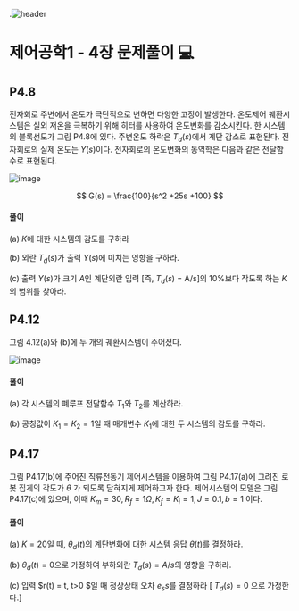 .![header](https://capsule-render.vercel.app/api?type=wave&color=auto&height=300&section=header&text=Control-Systems-Engineering&fontSize=30)




#  제어공학1 - 4장 문제풀이 :computer: 



## P4.8
전자회로 주변에서 온도가 극단적으로 변하면 다양한 고장이 발생한다. 온도제어 궤환시스템은 실외 저온을 극복하기 위해 히터를 사용하여 온도변화를 감소시킨다. 한 시스템의 블록선도가 그림 P4.8에 있다. 주변온도 하락은 $T_d(s)$에서 계단 감소로 표현된다. 전자회로의 실제 온도는 $Y(s)$이다. 전자회로의 온도변화의 동역학은 다음과 같은 전달함수로 표현된다.

![image](https://github.com/homind/control-systems-engineering/assets/101074052/77854ffc-09f4-487e-bcfd-4189250c1288)


$$
G(s) = \frac{100}{s^2 +25s +100}
$$


#### 풀이
(a)  $K$에 대한 시스템의 감도를 구하라

(b) 외란 $T_d(s)$가 출력 $Y(s)$에 미치는 영향을 구하라.

(c) 출력 $Y(s)$가 크기 $A$인 계단외란 입력 [즉, $T_d(s)$ = A/s]의 10%보다 작도록 하는 $K$의 범위를 찾아라.




## P4.12
그림 4.12(a)와 (b)에 두 개의 궤환시스템이 주어졌다. 

![image](https://github.com/homind/control-systems-engineering/assets/101074052/3c6dc335-0029-4ce4-b065-b1b7fde6d53e)



#### 풀이
(a) 각 시스템의 폐루프 전달함수 $T_1$와 $T_2$를 계산하라. 

(b) 공칭값이 $K_1 = K_2 = 1$일 때 매개변수 $K_1$에 대한 두 시스템의 감도를 구하라.

## P4.17
그림 P4.17(b)에 주어진 직류전동기 제어시스템을 이용하여 그림 P4.17(a)에 그려진 로봇 집게의 각도가 $\theta$ 가 되도록 닫혀지게 제어하고자 한다. 제어시스템의 모델은 그림 P4.17(c)에 있으며, 이때 $K_m = 30, R_f = 1 \Omega , K_f = K_i = 1 , J = 0.1, b = 1$ 이다.

#### 풀이

(a) $K = 20$일 때, $\theta_d(t)$의 계단변화에 대한 시스템 응답 $\theta(t)$를 결정하라.

(b) $\theta_d(t) = 0$으로 가정하여 부하외란 $T_d(s) = A/s$의 영향을 구하라. 

(c) 입력 $r(t) = t, t>0 $일 때 정상상태 오차 $e_ss$를 결정하라 [ $T_d(s) = 0$ 으로 가정한다.]









